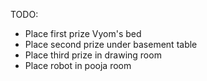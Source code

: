 
TODO:
 - Place first prize Vyom's bed
 - Place second prize under basement table
 - Place third prize in drawing room
 - Place robot in pooja room

